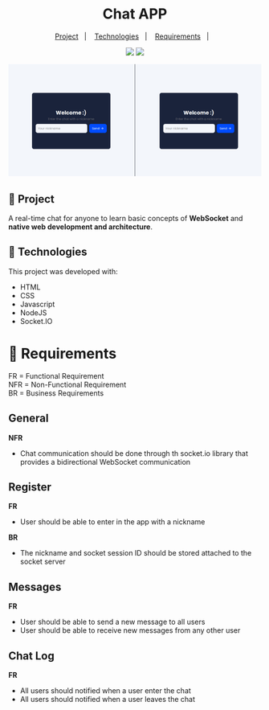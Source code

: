 <h1 align="center">Chat APP</h1>

<p align="center">
  <a href="#star2-project">Project</a>&nbsp;&nbsp;&nbsp;|&nbsp;&nbsp;&nbsp;
  <a href="#rocket-technologies">Technologies</a>&nbsp;&nbsp;&nbsp;|&nbsp;&nbsp;&nbsp;
  <a href="#scroll-requirements">Requirements</a>&nbsp;&nbsp;&nbsp;|&nbsp;&nbsp;&nbsp;
</p>

<p align="center">
  <img src="http://img.shields.io/badge/made%20by-gabrielribeirof-004dfc?style=for-the-badge">
  <img src="http://img.shields.io/github/license/gabrielribeirof/chat?style=for-the-badge&color=004dfc">
</p>

<p align="center">
  <img src="./.github/preview.gif">
</p>

## :star2: Project

A real-time chat for anyone to learn basic concepts of **WebSocket** and **native web development and architecture**.

## :rocket: Technologies

This project was developed with:

- HTML
- CSS
- Javascript
- NodeJS
- Socket.IO

# :scroll: Requirements

FR = Functional Requirement
<br/>
NFR = Non-Functional Requirement
<br/>
BR = Business Requirements
<br/>

## General

**NFR**

- Chat communication should be done through th socket.io library that provides a bidirectional WebSocket communication

## Register

**FR**

- User should be able to enter in the app with a nickname

**BR**

- The nickname and socket session ID should be stored attached to the socket server

## Messages

**FR**

- User should be able to send a new message to all users
- User should be able to receive new messages from any other user

## Chat Log

**FR**

- All users should notified when a user enter the chat
- All users should notified when a user leaves the chat
